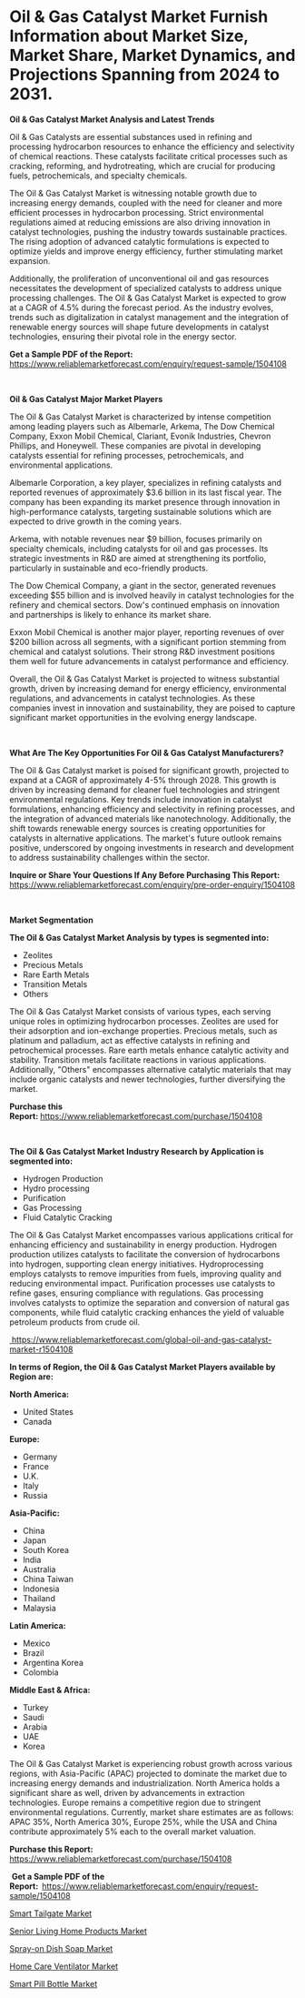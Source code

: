 <p><h1>Oil & Gas Catalyst Market Furnish Information about Market Size, Market Share, Market Dynamics, and Projections Spanning from 2024 to 2031.</h1></p><p><strong>Oil & Gas Catalyst Market Analysis and Latest Trends</strong></p>
<p><p>Oil & Gas Catalysts are essential substances used in refining and processing hydrocarbon resources to enhance the efficiency and selectivity of chemical reactions. These catalysts facilitate critical processes such as cracking, reforming, and hydrotreating, which are crucial for producing fuels, petrochemicals, and specialty chemicals.</p><p>The Oil & Gas Catalyst Market is witnessing notable growth due to increasing energy demands, coupled with the need for cleaner and more efficient processes in hydrocarbon processing. Strict environmental regulations aimed at reducing emissions are also driving innovation in catalyst technologies, pushing the industry towards sustainable practices. The rising adoption of advanced catalytic formulations is expected to optimize yields and improve energy efficiency, further stimulating market expansion.</p><p>Additionally, the proliferation of unconventional oil and gas resources necessitates the development of specialized catalysts to address unique processing challenges. The Oil & Gas Catalyst Market is expected to grow at a CAGR of 4.5% during the forecast period. As the industry evolves, trends such as digitalization in catalyst management and the integration of renewable energy sources will shape future developments in catalyst technologies, ensuring their pivotal role in the energy sector.</p></p>
<p><strong>Get a Sample PDF of the Report:&nbsp;</strong> <a href="https://www.reliablemarketforecast.com/enquiry/request-sample/1504108?utm_campaign=1134&utm_medium=2&utm_source=Github&utm_content=ia&utm_term=27092024&utm_id=oil-gas-catalyst">https://www.reliablemarketforecast.com/enquiry/request-sample/1504108</a></p>
<p>&nbsp;</p>
<p><strong>Oil & Gas Catalyst Major Market Players</strong></p>
<p><p>The Oil & Gas Catalyst Market is characterized by intense competition among leading players such as Albemarle, Arkema, The Dow Chemical Company, Exxon Mobil Chemical, Clariant, Evonik Industries, Chevron Phillips, and Honeywell. These companies are pivotal in developing catalysts essential for refining processes, petrochemicals, and environmental applications.</p><p>Albemarle Corporation, a key player, specializes in refining catalysts and reported revenues of approximately $3.6 billion in its last fiscal year. The company has been expanding its market presence through innovation in high-performance catalysts, targeting sustainable solutions which are expected to drive growth in the coming years.</p><p>Arkema, with notable revenues near $9 billion, focuses primarily on specialty chemicals, including catalysts for oil and gas processes. Its strategic investments in R&D are aimed at strengthening its portfolio, particularly in sustainable and eco-friendly products.</p><p>The Dow Chemical Company, a giant in the sector, generated revenues exceeding $55 billion and is involved heavily in catalyst technologies for the refinery and chemical sectors. Dow's continued emphasis on innovation and partnerships is likely to enhance its market share.</p><p>Exxon Mobil Chemical is another major player, reporting revenues of over $200 billion across all segments, with a significant portion stemming from chemical and catalyst solutions. Their strong R&D investment positions them well for future advancements in catalyst performance and efficiency.</p><p>Overall, the Oil & Gas Catalyst Market is projected to witness substantial growth, driven by increasing demand for energy efficiency, environmental regulations, and advancements in catalyst technologies. As these companies invest in innovation and sustainability, they are poised to capture significant market opportunities in the evolving energy landscape.</p></p>
<p>&nbsp;</p>
<p><strong>What Are The Key Opportunities For Oil & Gas Catalyst Manufacturers?</strong></p>
<p><p>The Oil & Gas Catalyst market is poised for significant growth, projected to expand at a CAGR of approximately 4-5% through 2028. This growth is driven by increasing demand for cleaner fuel technologies and stringent environmental regulations. Key trends include innovation in catalyst formulations, enhancing efficiency and selectivity in refining processes, and the integration of advanced materials like nanotechnology. Additionally, the shift towards renewable energy sources is creating opportunities for catalysts in alternative applications. The market's future outlook remains positive, underscored by ongoing investments in research and development to address sustainability challenges within the sector.</p></p>
<p><strong>Inquire or Share Your Questions If Any Before Purchasing This Report:</strong> <a href="https://www.reliablemarketforecast.com/enquiry/pre-order-enquiry/1504108?utm_campaign=1134&utm_medium=2&utm_source=Github&utm_content=ia&utm_term=27092024&utm_id=oil-gas-catalyst">https://www.reliablemarketforecast.com/enquiry/pre-order-enquiry/1504108</a></p>
<p>&nbsp;</p>
<p><strong>Market Segmentation</strong></p>
<p><strong>The Oil & Gas Catalyst Market Analysis by types is segmented into:</strong></p>
<p><ul><li>Zeolites</li><li>Precious Metals</li><li>Rare Earth Metals</li><li>Transition Metals</li><li>Others</li></ul></p>
<p><p>The Oil & Gas Catalyst Market consists of various types, each serving unique roles in optimizing hydrocarbon processes. Zeolites are used for their adsorption and ion-exchange properties. Precious metals, such as platinum and palladium, act as effective catalysts in refining and petrochemical processes. Rare earth metals enhance catalytic activity and stability. Transition metals facilitate reactions in various applications. Additionally, "Others" encompasses alternative catalytic materials that may include organic catalysts and newer technologies, further diversifying the market.</p></p>
<p><strong>Purchase this Report:&nbsp;</strong><a href="https://www.reliablemarketforecast.com/purchase/1504108?utm_campaign=1134&utm_medium=2&utm_source=Github&utm_content=ia&utm_term=27092024&utm_id=oil-gas-catalyst">https://www.reliablemarketforecast.com/purchase/1504108</a></p>
<p>&nbsp;</p>
<p><strong>The Oil & Gas Catalyst Market Industry Research by Application is segmented into:</strong></p>
<p><ul><li>Hydrogen Production</li><li>Hydro processing</li><li>Purification</li><li>Gas Processing</li><li>Fluid Catalytic Cracking</li></ul></p>
<p><p>The Oil & Gas Catalyst Market encompasses various applications critical for enhancing efficiency and sustainability in energy production. Hydrogen production utilizes catalysts to facilitate the conversion of hydrocarbons into hydrogen, supporting clean energy initiatives. Hydroprocessing employs catalysts to remove impurities from fuels, improving quality and reducing environmental impact. Purification processes use catalysts to refine gases, ensuring compliance with regulations. Gas processing involves catalysts to optimize the separation and conversion of natural gas components, while fluid catalytic cracking enhances the yield of valuable petroleum products from crude oil.</p></p>
<p><a href="https://www.reliablemarketforecast.com/global-oil-and-gas-catalyst-market-r1504108?utm_campaign=1134&utm_medium=2&utm_source=Github&utm_content=ia&utm_term=27092024&utm_id=oil-gas-catalyst">&nbsp;https://www.reliablemarketforecast.com/global-oil-and-gas-catalyst-market-r1504108</a></p>
<p><strong>In terms of Region, the Oil & Gas Catalyst Market Players available by Region are:</strong></p>
<p>
    <p> <strong> North America: </strong>
        <ul>
            <li>United States</li>
            <li>Canada</li>
        </ul>
        </p> 
    <p> <strong> Europe: </strong>
        <ul>
            <li>Germany</li>
            <li>France</li>
            <li>U.K.</li>
            <li>Italy</li>
            <li>Russia</li>
        </ul>
        </p> 
    <p> <strong> Asia-Pacific: </strong>
        <ul>
            <li>China</li>
            <li>Japan</li>
            <li>South Korea</li>
            <li>India</li>
            <li>Australia</li>
            <li>China Taiwan</li>
            <li>Indonesia</li>
            <li>Thailand</li>
            <li>Malaysia</li>
        </ul>
        </p> 
    <p> <strong> Latin America: </strong>
        <ul>
            <li>Mexico</li>
            <li>Brazil</li>
            <li>Argentina Korea</li>
            <li>Colombia</li>
        </ul>
        </p> 
    <p> <strong> Middle East & Africa: </strong>
        <ul>
            <li>Turkey</li>
            <li>Saudi</li>
            <li>Arabia</li>
            <li>UAE</li>
            <li>Korea</li>
        </ul>
    </p>
    </p>
<p><p>The Oil & Gas Catalyst Market is experiencing robust growth across various regions, with Asia-Pacific (APAC) projected to dominate the market due to increasing energy demands and industrialization. North America holds a significant share as well, driven by advancements in extraction technologies. Europe remains a competitive region due to stringent environmental regulations. Currently, market share estimates are as follows: APAC 35%, North America 30%, Europe 25%, while the USA and China contribute approximately 5% each to the overall market valuation.</p></p>
<p><strong>Purchase this Report: </strong><a href="https://www.reliablemarketforecast.com/purchase/1504108?utm_campaign=1134&utm_medium=2&utm_source=Github&utm_content=ia&utm_term=27092024&utm_id=oil-gas-catalyst">https://www.reliablemarketforecast.com/purchase/1504108</a></p>
<p>&nbsp;<strong>Get a Sample PDF of the Report:&nbsp;&nbsp;</strong><a href="https://www.reliablemarketforecast.com/enquiry/request-sample/1504108?utm_campaign=1134&utm_medium=2&utm_source=Github&utm_content=ia&utm_term=27092024&utm_id=oil-gas-catalyst">https://www.reliablemarketforecast.com/enquiry/request-sample/1504108</a></p>
<p><strong></strong></p>
<p><p><a href="https://www.linkedin.com/pulse/driving-factors-behind-smart-tailgate-market-trends-applications-cgyrc?trackingId=gYelSK8aS2qDES2HCP4kFQ%3D%3D&utm_campaign=1134&utm_medium=2&utm_source=Github&utm_content=ia&utm_term=27092024&utm_id=oil-gas-catalyst">Smart Tailgate Market</a></p><p><a href="https://issuu.com/reportprime-2/docs/senior-living-home-products-market-_33b8897cccc9a1?utm_campaign=1134&utm_medium=2&utm_source=Github&utm_content=ia&utm_term=27092024&utm_id=oil-gas-catalyst">Senior Living Home Products Market</a></p><p><a href="https://issuu.com/reportprime-2/docs/spray-on-dish-soap-market-size-2030_4301a2f3b41226?utm_campaign=1134&utm_medium=2&utm_source=Github&utm_content=ia&utm_term=27092024&utm_id=oil-gas-catalyst">Spray-on Dish Soap Market</a></p><p><a href="https://www.linkedin.com/pulse/home-care-ventilator-market-emerging-trends-future-prospects-6uile?trackingId=17V5Pu5sTJKLrZeyVAMG6g%3D%3D&utm_campaign=1134&utm_medium=2&utm_source=Github&utm_content=ia&utm_term=27092024&utm_id=oil-gas-catalyst">Home Care Ventilator Market</a></p><p><a href="https://www.linkedin.com/pulse/market-trends-global-smart-pill-bottle-forecast-analysis-2024-nfylc?trackingId=2km3bJAzQiiQMCP832UkMQ%3D%3D&utm_campaign=1134&utm_medium=2&utm_source=Github&utm_content=ia&utm_term=27092024&utm_id=oil-gas-catalyst">Smart Pill Bottle Market</a></p></p>